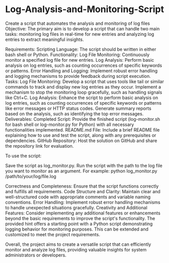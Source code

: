 # Log-Analysis-and-Monitoring-Script
Create a script that automates the analysis and monitoring of log files
Objective:
The primary aim is to develop a script that can handle two main tasks: monitoring log files in real-time for new entries and analyzing log entries to extract meaningful insights.

Requirements:
Scripting Language: The script should be written in either bash shell or Python.
Functionality:
Log File Monitoring: Continuously monitor a specified log file for new entries.
Log Analysis: Perform basic analysis on log entries, such as counting occurrences of specific keywords or patterns.
Error Handling and Logging: Implement robust error handling and logging mechanisms to provide feedback during script execution.
Tasks:
Log File Monitoring:
Develop a script that uses tools like tail or similar commands to track and display new log entries as they occur.
Implement a mechanism to stop the monitoring loop gracefully, such as handling signals like Ctrl+C.
Log Analysis:
Enhance the script to perform basic analysis on log entries, such as counting occurrences of specific keywords or patterns like error messages or HTTP status codes.
Generate summary reports based on the analysis, such as identifying the top error messages.
Deliverables:
Completed Script: Provide the finished script (log-monitor.sh for bash shell or log-monitor.py for Python) with all necessary functionalities implemented.
README.md File: Include a brief README file explaining how to use and test the script, along with any prerequisites or dependencies.
GitHub Repository: Host the solution on GitHub and share the repository link for evaluation.



To use the script:

Save the script as log_monitor.py.
Run the script with the path to the log file you want to monitor as an argument. For example:
python log_monitor.py /path/to/your/log/file.log



Correctness and Completeness: Ensure that the script functions correctly and fulfills all requirements.
Code Structure and Clarity: Maintain clear and well-structured code with appropriate comments and variable naming conventions.
Error Handling: Implement robust error handling mechanisms to handle unexpected situations gracefully.
Creativity and Additional Features: Consider implementing any additional features or enhancements beyond the basic requirements to improve the script's functionality.
The provided hint offers a starting point with a Python script demonstrating logging behavior for monitoring purposes. This can be extended and customized to meet the project requirements.

Overall, the project aims to create a versatile script that can efficiently monitor and analyze log files, providing valuable insights for system administrators or developers.







